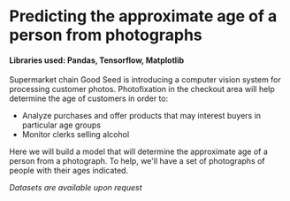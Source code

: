 # Predicting the approximate age of a person from photographs

#### Libraries used: Pandas, Tensorflow, Matplotlib

Supermarket chain Good Seed is introducing a computer vision system for processing customer photos. Photofixation in the checkout area will help determine the age of customers in order to:

- Analyze purchases and offer products that may interest buyers in particular age groups
- Monitor clerks selling alcohol

Here we will build a model that will determine the approximate age of a person from a photograph. To help, we'll have a set of photographs of people with their ages indicated.

*Datasets are available upon request*
